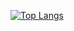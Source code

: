 [![Top Langs](https://github-readme-stats.vercel.app/api/top-langs/?username=akashsundarr&layout=donut)](https://github.com/anuraghazra/github-readme-stats)
